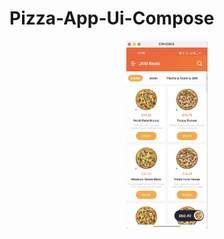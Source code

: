 # Pizza-App-Ui-Compose

<p align="center">
<img src="app/screenshots/screenshot_1.png" height="300">
</p>
